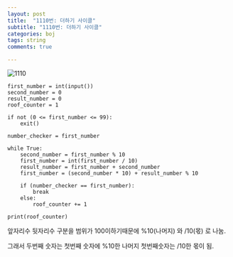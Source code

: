 ```yaml
---
layout: post
title:  "1110번: 더하기 사이클"
subtitle: "1110번: 더하기 사이클"
categories: boj
tags: string
comments: true

---
```

![1110](https://user-images.githubusercontent.com/56789064/88448011-34778e00-ce74-11ea-9331-b5307a1b2bc6.jpg)

```
first_number = int(input())
second_number = 0
result_number = 0
roof_counter = 1

if not (0 <= first_number <= 99):
    exit()

number_checker = first_number

while True:
    second_number = first_number % 10
    first_number = int(first_number / 10)
    result_number = first_number + second_number
    first_number = (second_number * 10) + result_number % 10

    if (number_checker == first_number):
        break
    else:
        roof_counter += 1

print(roof_counter)
```

앞자리수 뒷자리수 구분을 범위가 100이하기때문에 %10(나머지) 와 /10(몫) 로 나눔.

그래서 두번째 숫자는 첫번째 숫자에 %10한 나머지 첫번째숫자는 /10한 몫이 됨.


